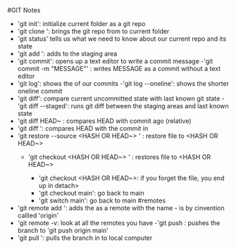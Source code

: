 #GIT Notes
- 'git init': initialize current folder as a git repo
- 'git clone <URL>': brings the git repo from <URL> to current folder 
- 'git status' tells us what we need to know about our current repo and its state
- 'git add <FILE>': adds <FILE> to the staging area
- 'git commit': opens up a text editor to write a commit message
	-'git commit -m "MESSAGE"' : writes MESSAGE as a commit without a text editor
- 'git log': shows the of our commits
	-'git log --oneline': shows the shorter oneline commit
- 'git diff': compare current uncommitted state with last known git state
	-'git diff --staged': runs git diff between the staging areas and last known state
- 'git diff HEAD~<NUMBER> : compares HEAD with commit <NUMBER> ago (relative)
- 'git diff <HASH>':  compares HEAD with the commit in <HASH>
- 'git restore --source <HASH OR HEAD~> <FILE>' : restore file to <HASH OR HEAD~>
	- 'git checkout <HASH OR HEAD~> <FILE>' : restores file to <HASH OR HEAD~>
		- 'git checkout <HASH OR HEAD~>: if you forget the file, you end up in detach>
		- 'git checkout main': go back to main
		- 'git switch main': go back to main
#remotes
- 'git remote add <NAME> <URL>': adds the <URL> as a remote with the name <NAME>
	-<NAME> is by cinvention callled 'origin'
- 'git remote -v: look at all the remotes you have
-'git push <WHERE> <WHAT>: pushes the <WHAT> branch to <WHERE>
	'git push origin main'
- 'git pull <WHERE> <WHAT>': pulls the <WHAT> branch in <WHERE> to local computer
